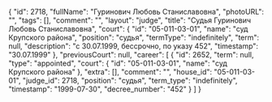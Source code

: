 {
    "id": 2718,
    "fullName": "Гуринович Любовь Станиславовна",
    "photoURL": "",
    "tags": [],
    "comment": "",
    "layout": "judge",
    "title": "Судья Гуринович Любовь Станиславовна",
    "court": {
        "id": "05-011-03-01",
        "name": "суд Крупского района",
        "position": "судья",
        "termType": "indefinitely",
        "term": null,
        "description": "c 30.07.1999, бессрочно, по указу 452",
        "timestamp": "30.07.1999"
    },
    "previousCourt": null,
    "career": [
        {
            "id": 2652,
            "term": null,
            "type": "appointed",
            "court": {
                "id": "05-011-03-01",
                "name": "суд Крупского района"
            },
            "extra": [],
            "comment": "",
            "house_id": "05-011-03-01",
            "judge_id": 2718,
            "position": "судья",
            "term_type": "indefinitely",
            "timestamp": "1999-07-30",
            "decree_number": "452"
        }
    ]
}